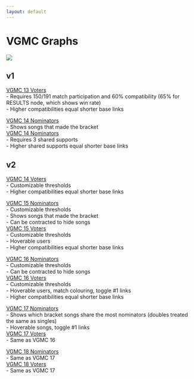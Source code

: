 ```yaml
---
layout: default
---
```


# VGMC Graphs

<img src="../../assets/images/graph_example.png">

## v1

[VGMC 13 Voters](./src/vgmc13/bracket.html) \
\- Requires 150/191 match participation and 60% compatibility (65% for RESULTS node, which shows win rate) \
\- Higher compatibilities equal shorter base links

[VGMC 14 Nominators](./src/vgmc14/noms.html) \
\- Shows songs that made the bracket \
[VGMC 14 Nominators](./src/vgmc14/noms_contracted.html) \
\- Requires 3 shared supports \
\- Higher shared supports equal shorter base links

## v2

[VGMC 14 Voters](./src/vgmc14/bracket.html) \
\- Customizable thresholds \
\- Higher compatibilities equal shorter base links

[VGMC 15 Nominators](./src/vgmc15/noms.html) \
\- Customizable thresholds \
\- Shows songs that made the bracket \
\- Can be contracted to hide songs \
[VGMC 15 Voters](./src/vgmc15/bracket.html) \
\- Customizable thresholds \
\- Hoverable users \
\- Higher compatibilities equal shorter base links

[VGMC 16 Nominators](./src/vgmc16/noms.html) \
\- Customizable thresholds \
\- Can be contracted to hide songs \
[VGMC 16 Voters](./src/vgmc16/bracket.html) \
\- Customizable thresholds \
\- Hoverable users, match colouring, toggle #1 links \
\- Higher compatibilities equal shorter base links

[VGMC 17 Nominators](./src/vgmc17/noms.html) \
\- Shows which bracket songs share the most nominators (doubles treated the same as singles) \
\- Hoverable songs, toggle #1 links \
[VGMC 17 Voters](./src/vgmc17/bracket.html) \
\- Same as VGMC 16

[VGMC 18 Nominators](./src/vgmc18/noms.html) \
\- Same as VGMC 17 \
[VGMC 18 Voters](./src/vgmc18/bracket.html) \
\- Same as VGMC 17
